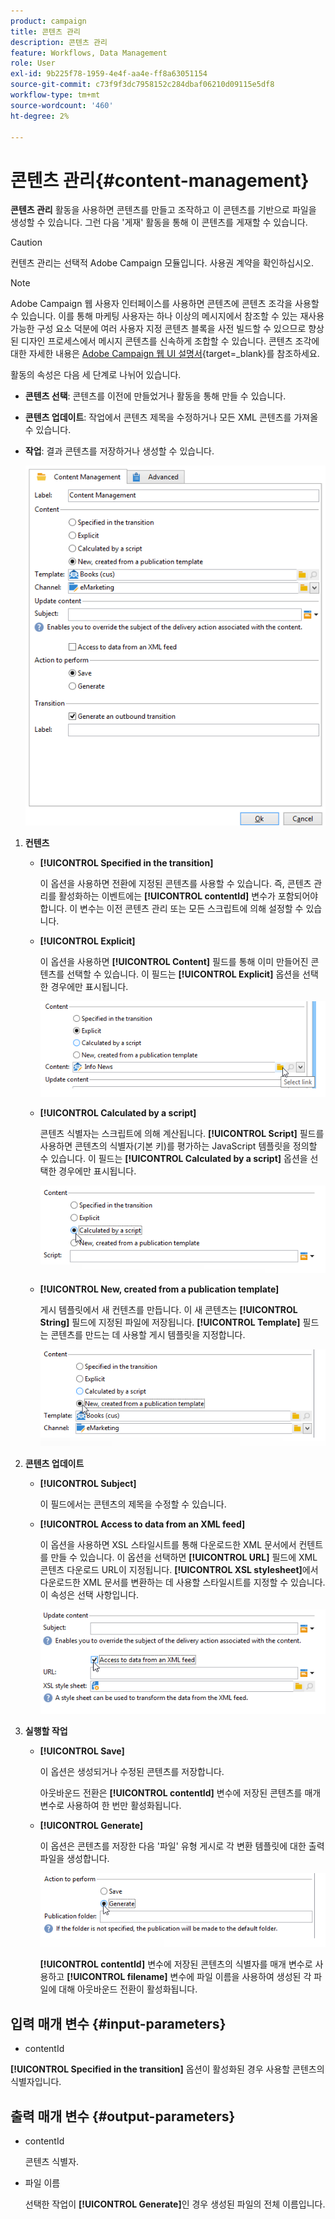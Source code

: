 ```yaml
---
product: campaign
title: 콘텐츠 관리
description: 콘텐츠 관리
feature: Workflows, Data Management
role: User
exl-id: 9b225f78-1959-4e4f-aa4e-ff8a63051154
source-git-commit: c73f9f3dc7958152c284dbaf06210d09115e5df8
workflow-type: tm+mt
source-wordcount: '460'
ht-degree: 2%

---
```


# 콘텐츠 관리{#content-management}

**콘텐츠 관리** 활동을 사용하면 콘텐츠를 만들고 조작하고 이 콘텐츠를 기반으로 파일을 생성할 수 있습니다. 그런 다음 &#39;게재&#39; 활동을 통해 이 콘텐츠를 게재할 수 있습니다.

>[!CAUTION]
>
>컨텐츠 관리는 선택적 Adobe Campaign 모듈입니다. 사용권 계약을 확인하십시오.

>[!NOTE]
>
>Adobe Campaign 웹 사용자 인터페이스를 사용하면 콘텐츠에 콘텐츠 조각을 사용할 수 있습니다. 이를 통해 마케팅 사용자는 하나 이상의 메시지에서 참조할 수 있는 재사용 가능한 구성 요소 덕분에 여러 사용자 지정 콘텐츠 블록을 사전 빌드할 수 있으므로 향상된 디자인 프로세스에서 메시지 콘텐츠를 신속하게 조합할 수 있습니다. 콘텐츠 조각에 대한 자세한 내용은 [Adobe Campaign 웹 UI 설명서](https://experienceleague.adobe.com/en/docs/campaign-web/v8/content/manage-reusable-content/fragments/fragments){target=_blank}를 참조하세요.

활동의 속성은 다음 세 단계로 나뉘어 있습니다.

* **콘텐츠 선택**: 콘텐츠를 이전에 만들었거나 활동을 통해 만들 수 있습니다.
* **콘텐츠 업데이트**: 작업에서 콘텐츠 제목을 수정하거나 모든 XML 콘텐츠를 가져올 수 있습니다.
* **작업**: 결과 콘텐츠를 저장하거나 생성할 수 있습니다.

  ![](assets/content_mgmt_edit.png)

1. **컨텐츠**

   * **[!UICONTROL Specified in the transition]**

     이 옵션을 사용하면 전환에 지정된 콘텐츠를 사용할 수 있습니다. 즉, 콘텐츠 관리를 활성화하는 이벤트에는 **[!UICONTROL contentId]** 변수가 포함되어야 합니다. 이 변수는 이전 콘텐츠 관리 또는 모든 스크립트에 의해 설정할 수 있습니다.

   * **[!UICONTROL Explicit]**

     이 옵션을 사용하면 **[!UICONTROL Content]** 필드를 통해 이미 만들어진 콘텐츠를 선택할 수 있습니다. 이 필드는 **[!UICONTROL Explicit]** 옵션을 선택한 경우에만 표시됩니다.

     ![](assets/content_mgmt_explicit.png)

   * **[!UICONTROL Calculated by a script]**

     콘텐츠 식별자는 스크립트에 의해 계산됩니다. **[!UICONTROL Script]** 필드를 사용하면 콘텐츠의 식별자(기본 키)를 평가하는 JavaScript 템플릿을 정의할 수 있습니다. 이 필드는 **[!UICONTROL Calculated by a script]** 옵션을 선택한 경우에만 표시됩니다.

     ![](assets/content_mgmt_script.png)

   * **[!UICONTROL New, created from a publication template]**

     게시 템플릿에서 새 컨텐츠를 만듭니다. 이 새 콘텐츠는 **[!UICONTROL String]** 필드에 지정된 파일에 저장됩니다. **[!UICONTROL Template]** 필드는 콘텐츠를 만드는 데 사용할 게시 템플릿을 지정합니다.

     ![](assets/content_mgmt_new.png)

1. **콘텐츠 업데이트**

   * **[!UICONTROL Subject]**

     이 필드에서는 콘텐츠의 제목을 수정할 수 있습니다.

   * **[!UICONTROL Access to data from an XML feed]**

     이 옵션을 사용하면 XSL 스타일시트를 통해 다운로드한 XML 문서에서 컨텐트를 만들 수 있습니다. 이 옵션을 선택하면 **[!UICONTROL URL]** 필드에 XML 콘텐츠 다운로드 URL이 지정됩니다. **[!UICONTROL XSL stylesheet]**&#x200B;에서 다운로드한 XML 문서를 변환하는 데 사용할 스타일시트를 지정할 수 있습니다. 이 속성은 선택 사항입니다.

     ![](assets/content_mgmt_xmlcontent.png)

1. **실행할 작업**

   * **[!UICONTROL Save]**

     이 옵션은 생성되거나 수정된 콘텐츠를 저장합니다.

     아웃바운드 전환은 **[!UICONTROL contentId]** 변수에 저장된 콘텐츠를 매개 변수로 사용하여 한 번만 활성화됩니다.

   * **[!UICONTROL Generate]**

     이 옵션은 콘텐츠를 저장한 다음 &#39;파일&#39; 유형 게시로 각 변환 템플릿에 대한 출력 파일을 생성합니다.

     ![](assets/content_mgmt_generate.png)

     **[!UICONTROL contentId]** 변수에 저장된 콘텐츠의 식별자를 매개 변수로 사용하고 **[!UICONTROL filename]** 변수에 파일 이름을 사용하여 생성된 각 파일에 대해 아웃바운드 전환이 활성화됩니다.

## 입력 매개 변수 {#input-parameters}

* contentId

**[!UICONTROL Specified in the transition]** 옵션이 활성화된 경우 사용할 콘텐츠의 식별자입니다.

## 출력 매개 변수 {#output-parameters}

* contentId

  콘텐츠 식별자.

* 파일 이름

  선택한 작업이 **[!UICONTROL Generate]**&#x200B;인 경우 생성된 파일의 전체 이름입니다.
